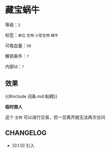 # 藏宝蜗牛

等级：`2`

标签：`单位` `生物` `小型生物` `蜗牛`

可吸血量：`50`

解锁条件：`?`

内部id：`?`

## 效果

{{#include 词条.md:粘稠}}

**临时商人**

这个 `生物` 可以进行交易，但一旦离开就无法再次访问

## CHANGELOG

- [0.1.0] 引入
